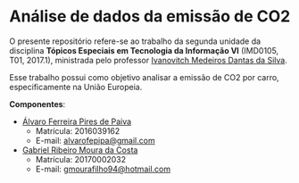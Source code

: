 # Análise de dados da emissão de CO2
O presente repositório refere-se ao trabalho da segunda unidade da disciplina **Tópicos Especiais em Tecnologia da Informação VI** (IMD0105, T01, 2017.1), ministrada pelo professor [Ivanovitch Medeiros Dantas da Silva](https://github.com/ivanovitchm).

Esse trabalho possui como objetivo analisar a emissão de CO2 por carro, especificamente na União Europeia.

**Componentes**:
- <a href="https://github.com/alvarofpp">Álvaro Ferreira Pires de Paiva</a>
  - Matrícula: 2016039162
  - E-mail: alvarofepipa@gmail.com
- <a href="https://github.com/Bib7">Gabriel Ribeiro Moura da Costa</a>
  - Matrícula: 20170002032
  - E-mail: gmourafilho94@hotmail.com
